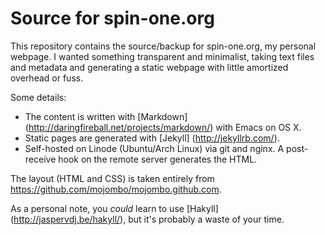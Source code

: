 # Source for spin-one.org

This repository contains the source/backup for spin-one.org, my personal
webpage. I wanted something transparent and minimalist, taking text files and
metadata and generating a static webpage with little amortized overhead or
fuss.

Some details: 
* The content is written with [Markdown] (http://daringfireball.net/projects/markdown/) 
  with Emacs on OS X.
* Static pages are generated with [Jekyll] (http://jekyllrb.com/).
* Self-hosted on Linode (Ubuntu/Arch Linux) via git and nginx. A post-receive
  hook on the remote server generates the HTML.

The layout (HTML and CSS) is taken entirely from <https://github.com/mojombo/mojombo.github.com>.

As a personal note, you _could_ learn to use [Hakyll] (http://jaspervdj.be/hakyll/),
but it's probably a waste of your time.


